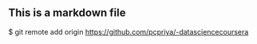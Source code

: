 ## This is a markdown file

$ git remote add origin https://github.com/pcpriya/-datasciencecoursera

